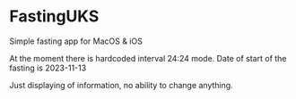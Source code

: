 # FastingUKS
Simple fasting app for MacOS & iOS

At the moment there is hardcoded interval 24:24 mode.
Date of start of the fasting is 2023-11-13

Just displaying of information, no ability to change anything.
